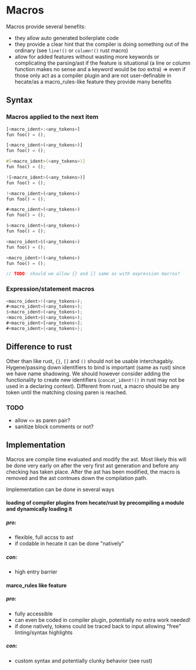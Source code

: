 # Macros
Macros provide several benefits:
- they allow auto generated boilerplate code
- they provide a clear hint that the compiler is doing something out of the ordinary (see `line!()` or `column!()` rust macro)
- allow for added features without wasting more keywords or complicating the parsing/ast if the feature is situational (a line or column function makes no sense and a keyword would be _too_ extra)
=> even if those only act as a compiler plugin and are not user-definable in hecate/as a macro_rules-like feature they provide many benefits

## Syntax
### Macros applied to the next item
```rs
[<macro_ident>:<any_tokens>]
fun foo() = ();

[<macro_ident>(<any_tokens>)]
fun foo() = ();

#[<macro_ident>(<any_tokens>)]
fun foo() = ();

![<macro_ident>(<any_tokens>)]
fun foo() = ();

!<macro_ident>(<any_tokens>)
fun foo() = ();

#<macro_ident>(<any_tokens>)
fun foo() = ();

$<macro_ident>(<any_tokens>)
fun foo() = ();

<macro_ident>$(<any_tokens>)
fun foo() = ();

<macro_ident>!(<any_tokens>)
fun foo() = ();

// TODO: should we allow {} and [] same as with expression macros?
```
### Expression/statement macros
```rs
<macro_ident>!(<any_tokens>);
#<macro_ident>(<any_tokens>);
$<macro_ident>(<any_tokens>);
<macro_ident>$(<any_tokens>);
#<macro_ident>[<any_tokens>];
#<macro_ident>{<any_tokens>};
```

## Difference to rust
Other than like rust, `{}`, `[]` and `()` should not be usable interchagably. 
Hygene/passing down identifiers to bind is important (same as rust) since we have name shadowing.
We should however consider adding the functionality to create new identifiers (`concat_ident!()` in rust may not be used in a declaring context).
Different from rust, a macro should be any token until the matching closing paren is reached.
### TODO
- allow `<>` as paren pair?
- sanitize block comments or not?

## Implementation
Macros are compile time evaluated and modify the ast. Most likely this will be done very early on after the very first ast generation and before any checking has taken place.
After the ast has been modified, the macro is removed and the ast contnues down the compilation path.

Implementation can be done in several ways
#### loading of compiler plugins from hecate/rust by precompiling a module and dynamically loading it
##### pro: 
- flexible, full accss to ast
- if codable in hecate it can be done "natively"
##### con:
- high entry barrier
#### marco_rules like feature
##### pro:
- fully accessible
- can even be coded in compiler plugin, potentially no extra work needed!
- if done natively, tokens could be traced back to input allowing "free" linting/syntax highlights
##### con:
- custom syntax and potentially clunky behavior (see rust)
